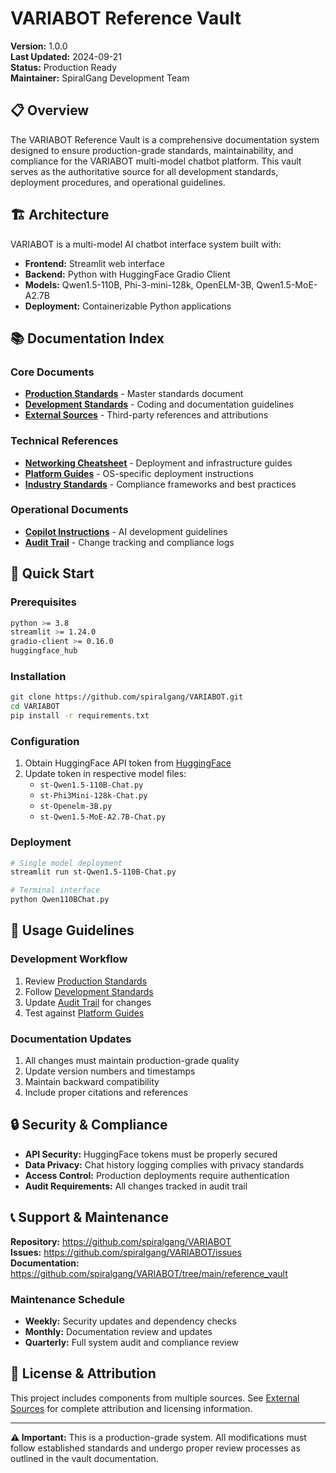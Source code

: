 # VARIABOT Reference Vault

**Version:** 1.0.0  
**Last Updated:** 2024-09-21  
**Status:** Production Ready  
**Maintainer:** SpiralGang Development Team

## 📋 Overview

The VARIABOT Reference Vault is a comprehensive documentation system designed to ensure production-grade standards, maintainability, and compliance for the VARIABOT multi-model chatbot platform. This vault serves as the authoritative source for all development standards, deployment procedures, and operational guidelines.

## 🏗️ Architecture

VARIABOT is a multi-model AI chatbot interface system built with:
- **Frontend:** Streamlit web interface
- **Backend:** Python with HuggingFace Gradio Client
- **Models:** Qwen1.5-110B, Phi-3-mini-128k, OpenELM-3B, Qwen1.5-MoE-A2.7B
- **Deployment:** Containerizable Python applications

## 📚 Documentation Index

### Core Documents
- **[Production Standards](./PRODUCTION_GRADE_STANDARDS.md)** - Master standards document
- **[Development Standards](./standards.md)** - Coding and documentation guidelines
- **[External Sources](./external_sources.md)** - Third-party references and attributions

### Technical References
- **[Networking Cheatsheet](./networking_cheatsheet.md)** - Deployment and infrastructure guides
- **[Platform Guides](./linux_kali_android.md)** - OS-specific deployment instructions
- **[Industry Standards](./industry_lists.md)** - Compliance frameworks and best practices

### Operational Documents
- **[Copilot Instructions](./copilot_instructions.md)** - AI development guidelines
- **[Audit Trail](./audit_trail.md)** - Change tracking and compliance logs

## 🚀 Quick Start

### Prerequisites
```bash
python >= 3.8
streamlit >= 1.24.0
gradio-client >= 0.16.0
huggingface_hub
```

### Installation
```bash
git clone https://github.com/spiralgang/VARIABOT.git
cd VARIABOT
pip install -r requirements.txt
```

### Configuration
1. Obtain HuggingFace API token from [HuggingFace](https://huggingface.co/settings/tokens)
2. Update token in respective model files:
   - `st-Qwen1.5-110B-Chat.py`
   - `st-Phi3Mini-128k-Chat.py`
   - `st-Openelm-3B.py`
   - `st-Qwen1.5-MoE-A2.7B-Chat.py`

### Deployment
```bash
# Single model deployment
streamlit run st-Qwen1.5-110B-Chat.py

# Terminal interface
python Qwen110BChat.py
```

## 📖 Usage Guidelines

### Development Workflow
1. Review [Production Standards](./PRODUCTION_GRADE_STANDARDS.md)
2. Follow [Development Standards](./standards.md)
3. Update [Audit Trail](./audit_trail.md) for changes
4. Test against [Platform Guides](./linux_kali_android.md)

### Documentation Updates
1. All changes must maintain production-grade quality
2. Update version numbers and timestamps
3. Maintain backward compatibility
4. Include proper citations and references

## 🔒 Security & Compliance

- **API Security:** HuggingFace tokens must be properly secured
- **Data Privacy:** Chat history logging complies with privacy standards
- **Access Control:** Production deployments require authentication
- **Audit Requirements:** All changes tracked in audit trail

## 📞 Support & Maintenance

**Repository:** https://github.com/spiralgang/VARIABOT  
**Issues:** https://github.com/spiralgang/VARIABOT/issues  
**Documentation:** https://github.com/spiralgang/VARIABOT/tree/main/reference_vault  

### Maintenance Schedule
- **Weekly:** Security updates and dependency checks
- **Monthly:** Documentation review and updates
- **Quarterly:** Full system audit and compliance review

## 📄 License & Attribution

This project includes components from multiple sources. See [External Sources](./external_sources.md) for complete attribution and licensing information.

---

**⚠️ Important:** This is a production-grade system. All modifications must follow established standards and undergo proper review processes as outlined in the vault documentation.